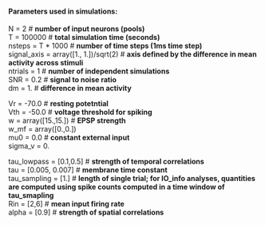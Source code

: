 #### Parameters used in simulations:

N       = 2 # **number of input neurons (pools)**\
T       = 100000 # **total simulation time (seconds)**\
nsteps  = T * 1000 # **number of time steps (1ms time step)**\
signal_axis = array([1., 1.])/sqrt(2) # **axis defined by the difference in mean activity across stimuli**\
ntrials = 1 # **number of independent simulations**\
SNR = 0.2 # **signal to noise ratio** \
dm = 1. # **difference in mean activity**

Vr = -70.0 # **resting potetntial**\
Vth = -50.0 # **voltage threshold for spiking**\
w = array([15.,15.]) # **EPSP strength**\
w_mf = array([0.,0.]) \
mu0 = 0.0 # **constant external input**\
sigma_v = 0.

tau_lowpass = [0.1,0.5] # **strength of temporal correlations**\
tau = [0.005, 0.007] # **membrane time constant**\
tau_sampling = [1.] # **length of single trial; for IO_info analyses, quantities are computed using spike counts computed in a time window of tau_smapling**\
Rin = [2,6] # **mean input firing rate** \
alpha = [0.9] # **strength of spatial correlations**
